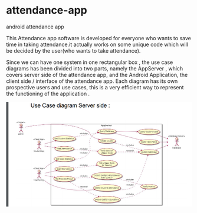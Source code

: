 # attendance-app
android attendance app

This Attendance app software is developed for
everyone who wants to save time in taking attendance.it
actually works on some unique code which will be
decided by the user(who wants to take attendance).

Since we can have one system in one rectangular
box , the use case diagrams has been divided into
two parts, namely the AppServer , which covers
server side of the attendance app, and the Android
Application, the client side / interface of the
attendance app. Each diagram has its own
prospective users and use cases, this is a very
efficient way to represent the functioning of the
application .

![ServerSide](serverside.png)
